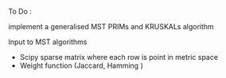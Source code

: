 
To Do :

implement a generalised MST PRIMs and KRUSKALs algorithm

Input to MST algorithms
- Scipy sparse matrix where each row is point in metric space
- Weight function (Jaccard, Hamming )
